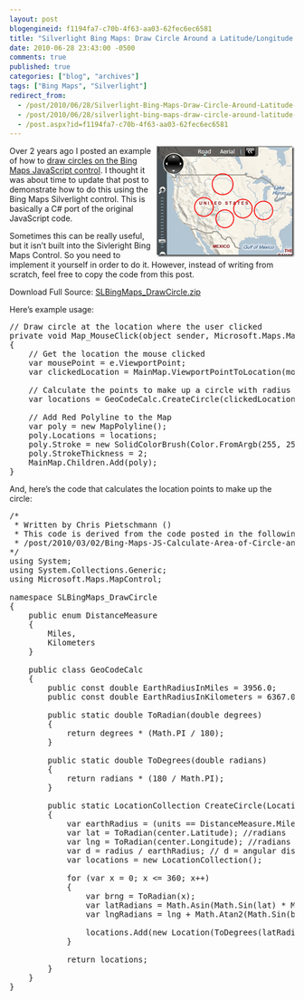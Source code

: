 ```yaml
---
layout: post
blogengineid: f1194fa7-c70b-4f63-aa03-62fec6ec6581
title: "Silverlight Bing Maps: Draw Circle Around a Latitude/Longitude Location"
date: 2010-06-28 23:43:00 -0500
comments: true
published: true
categories: ["blog", "archives"]
tags: ["Bing Maps", "Silverlight"]
redirect_from: 
  - /post/2010/06/28/Silverlight-Bing-Maps-Draw-Circle-Around-Latitude-Longitude-Location
  - /post/2010/06/28/silverlight-bing-maps-draw-circle-around-latitude-longitude-location
  - /post.aspx?id=f1194fa7-c70b-4f63-aa03-62fec6ec6581
---
```

<!-- more -->

<a href="/images/posts/SLBingMaps_DrawCircles.png"><img style="border-bottom: 0px; border-left: 0px; display: inline; margin-left: 0px; border-top: 0px; margin-right: 0px; border-right: 0px" title="SLBingMaps_DrawCircles" src="/images/posts/SLBingMaps_DrawCircles_thumb.png" border="0" alt="SLBingMaps_DrawCircles" width="244" height="196" align="right" /></a> Over 2 years ago I posted an example of how to <a href="/post/2008/02/09/Virtual-Earth-Draw-a-Circle-Radius-Around-a-LatLong-Point.aspx">draw circles on the Bing Maps JavaScript control</a>. I thought it was about time to update that post to demonstrate how to do this using the Bing Maps Silverlight control. This is basically a C# port of the original JavaScript code.

Sometimes this can be really useful, but it isn&rsquo;t built into the Sivleright Bing Maps Control. So you need to implement it yourself in order to do it. However, instead of writing from scratch, feel free to copy the code from this post.

Download Full Source: <a href="/file.axd?file=SLBingMaps_DrawCircle.zip" target="_self">SLBingMaps_DrawCircle.zip</a>
<div id="scid:8eb9d37f-1541-4f29-b6f4-1eea890d4876:d0dc3616-ed94-46b2-a1ef-1768009e7fae" class="wlWriterEditableSmartContent" style="padding-bottom: 0px; margin: 0px; padding-left: 0px; padding-right: 0px; display: inline; float: none; padding-top: 0px">

 
</div>

 

Here&rsquo;s example usage:
<pre class="csharpcode"><span class="rem">// Draw circle at the location where the user clicked</span><br /><span class="kwrd">private</span> <span class="kwrd">void</span> Map_MouseClick(<span class="kwrd">object</span> sender, Microsoft.Maps.MapControl.MapMouseEventArgs e)<br />{<br />    <span class="rem">// Get the location the mouse clicked</span><br />    var mousePoint = e.ViewportPoint;<br />    var clickedLocation = MainMap.ViewportPointToLocation(mousePoint);<br /><br />    <span class="rem">// Calculate the points to make up a circle with radius of 200 miles</span><br />    var locations = GeoCodeCalc.CreateCircle(clickedLocation, 200, DistanceMeasure.Miles);<br /><br />    <span class="rem">// Add Red Polyline to the Map</span><br />    var poly = <span class="kwrd">new</span> MapPolyline();<br />    poly.Locations = locations;<br />    poly.Stroke = <span class="kwrd">new</span> SolidColorBrush(Color.FromArgb(255, 255, 0, 0));<br />    poly.StrokeThickness = 2;<br />    MainMap.Children.Add(poly);            <br />}</pre>

<!-- .csharpcode, .csharpcode pre { 	font-size: small; 	color: black; 	font-family: consolas, "Courier New", courier, monospace; 	background-color: #ffffff; 	/*white-space: pre;*/ } .csharpcode pre { margin: 0em; } .csharpcode .rem { color: #008000; } .csharpcode .kwrd { color: #0000ff; } .csharpcode .str { color: #006080; } .csharpcode .op { color: #0000c0; } .csharpcode .preproc { color: #cc6633; } .csharpcode .asp { background-color: #ffff00; } .csharpcode .html { color: #800000; } .csharpcode .attr { color: #ff0000; } .csharpcode .alt  { 	background-color: #f4f4f4; 	width: 100%; 	margin: 0em; } .csharpcode .lnum { color: #606060; } -->

 

And, here&rsquo;s the code that calculates the location points to make up the circle:
<pre class="csharpcode"><span class="rem">/*</span><br /><span class="rem"> * Written by Chris Pietschmann ()</span><br /><span class="rem"> * This code is derived from the code posted in the following location:</span><br /><span class="rem"> * /post/2010/03/02/Bing-Maps-JS-Calculate-Area-of-Circle-and-Draw-Circle-on-Map.aspx</span><br /><span class="rem">*/</span><br /><span class="kwrd">using</span> System;<br /><span class="kwrd">using</span> System.Collections.Generic;<br /><span class="kwrd">using</span> Microsoft.Maps.MapControl;<br /><br /><span class="kwrd">namespace</span> SLBingMaps_DrawCircle<br />{<br />    <span class="kwrd">public</span> <span class="kwrd">enum</span> DistanceMeasure<br />    {<br />        Miles,<br />        Kilometers<br />    }<br /><br />    <span class="kwrd">public</span> <span class="kwrd">class</span> GeoCodeCalc<br />    {<br />        <span class="kwrd">public</span> <span class="kwrd">const</span> <span class="kwrd">double</span> EarthRadiusInMiles = 3956.0;<br />        <span class="kwrd">public</span> <span class="kwrd">const</span> <span class="kwrd">double</span> EarthRadiusInKilometers = 6367.0;<br /><br />        <span class="kwrd">public</span> <span class="kwrd">static</span> <span class="kwrd">double</span> ToRadian(<span class="kwrd">double</span> degrees)<br />        {<br />            <span class="kwrd">return</span> degrees * (Math.PI / 180);<br />        }<br /><br />        <span class="kwrd">public</span> <span class="kwrd">static</span> <span class="kwrd">double</span> ToDegrees(<span class="kwrd">double</span> radians)<br />        {<br />            <span class="kwrd">return</span> radians * (180 / Math.PI);<br />        }<br /><br />        <span class="kwrd">public</span> <span class="kwrd">static</span> LocationCollection CreateCircle(Location center, <span class="kwrd">double</span> radius, DistanceMeasure units)<br />        {<br />            var earthRadius = (units == DistanceMeasure.Miles ? GeoCodeCalc.EarthRadiusInMiles : GeoCodeCalc.EarthRadiusInKilometers);<br />            var lat = ToRadian(center.Latitude); <span class="rem">//radians</span><br />            var lng = ToRadian(center.Longitude); <span class="rem">//radians</span><br />            var d = radius / earthRadius; <span class="rem">// d = angular distance covered on earth's surface</span><br />            var locations = <span class="kwrd">new</span> LocationCollection();<br /><br />            <span class="kwrd">for</span> (var x = 0; x <= 360; x++)<br />            {<br />                var brng = ToRadian(x);<br />                var latRadians = Math.Asin(Math.Sin(lat) * Math.Cos(d) + Math.Cos(lat) * Math.Sin(d) * Math.Cos(brng));<br />                var lngRadians = lng + Math.Atan2(Math.Sin(brng) * Math.Sin(d) * Math.Cos(lat), Math.Cos(d) - Math.Sin(lat) * Math.Sin(latRadians));<br /><br />                locations.Add(<span class="kwrd">new</span> Location(ToDegrees(latRadians), ToDegrees(lngRadians)));<br />            }<br /><br />            <span class="kwrd">return</span> locations;<br />        }<br />    }<br />}</pre>
